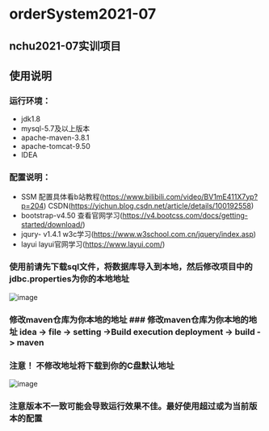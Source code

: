 # orderSystem2021-07
## nchu2021-07实训项目
## 使用说明
### 运行环境：
- jdk1.8
- mysql-5.7及以上版本
- apache-maven-3.8.1
- apache-tomcat-9.50
- IDEA

### 配置说明：
- SSM 配置具体看b站教程(https://www.bilibili.com/video/BV1mE411X7yp?p=204) CSDN(https://yichun.blog.csdn.net/article/details/100192558)
- bootstrap-v4.50 查看官网学习(https://v4.bootcss.com/docs/getting-started/download/)
- jqury- v1.4.1 w3c学习(https://www.w3school.com.cn/jquery/index.asp)
- layui layui官网学习(https://www.layui.com/)

### 使用前请先下载sql文件，将数据库导入到本地，然后修改项目中的jdbc.properties为你的本地地址
![image](https://user-images.githubusercontent.com/64464830/136689090-464c55a4-9e69-401d-bd38-6a57999c93ba.png)
### 修改maven仓库为你本地的地址 ### 修改maven仓库为你本地的地址 idea -> file -> setting ->Build execution deployment -> build -> maven
### 注意！ 不修改地址将下载到你的C盘默认地址
![image](https://user-images.githubusercontent.com/64464830/136689198-4d039197-df23-459e-95d2-85303e5eb046.png) 

### 注意版本不一致可能会导致运行效果不佳。最好使用超过或为当前版本的配置
